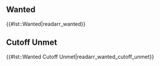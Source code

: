 Wanted
------

{{\#lst::Wanted\|readarr\_wanted}}

Cutoff Unmet
------------

{{\#lst::Wanted Cutoff Unmet\|readarr\_wanted\_cutoff\_unmet}}
